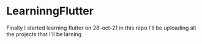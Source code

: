 # LearninngFlutter

Finally I started learning flutter on 28-oct-21
in this repo I'll be uploading all the projects that I'll be larning
